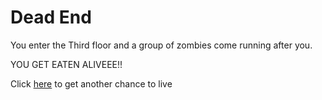 # Dead End 

You enter the Third floor and a group of zombies come running after you. 

YOU GET EATEN ALIVEEE!!

Click [here](../intro/what-floor.md) to get another chance to live
